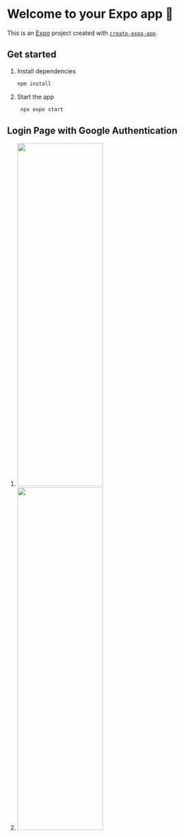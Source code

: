 # Welcome to your Expo app 👋

This is an [Expo](https://expo.dev) project created with [`create-expo-app`](https://www.npmjs.com/package/create-expo-app).

## Get started

1. Install dependencies

   ```bash
   npm install
   ```

2. Start the app

   ```bash
    npx expo start
   ```

## Login Page with Google Authentication
1. <img width="200" height="800" src="https://github.com/user-attachments/assets/fe4d0d4e-cc26-4972-955c-3eaf774214a2">

2. <img width="200" height="800" src="https://github.com/user-attachments/assets/3ebd40f7-a873-4fe6-8c65-2c5d7caa81cf">

